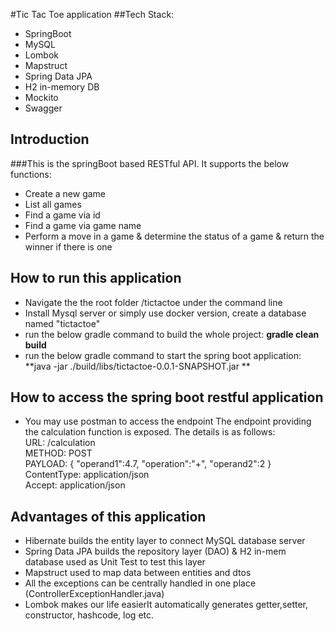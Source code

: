 
#Tic Tac Toe application
##Tech Stack:
* SpringBoot
* MySQL
* Lombok
* Mapstruct
* Spring Data JPA
* H2 in-memory DB
* Mockito
* Swagger

## Introduction
###This is the springBoot based RESTful API. It supports the below functions:

* Create a new game
* List all games
* Find a game via id
* Find a game via game name
* Perform a move in a game & determine the status of a game & return the winner if there is one

## How to run this application

* Navigate the the root folder /tictactoe under the command line
* Install Mysql server or simply use docker version, create a database named "tictactoe"
* run the below gradle command to build the whole project: **gradle clean build**
* run the below gradle command to start the spring boot application: **java -jar ./build/libs/tictactoe-0.0.1-SNAPSHOT.jar **


## How to access the spring boot restful application
* You may use postman to access the endpoint
The endpoint providing the calculation function is exposed. The details is as follows:<br>
URL: /calculation<br>
METHOD: POST<br>
PAYLOAD:  {
          	"operand1":4.7,
          	"operation":"+",
          	"operand2":2
          }<br>
ContentType: application/json<br>
Accept: application/json<br>


## Advantages of this application
* Hibernate builds the entity layer to connect MySQL database server
* Spring Data JPA builds the repository layer (DAO) & H2 in-mem database used as Unit Test to test this layer
* Mapstruct used to map data between entities and dtos
* All the exceptions can be centrally handled in one place (ControllerExceptionHandler.java)
* Lombok makes our life easierIt automatically generates getter,setter, constructor, hashcode, log etc.


